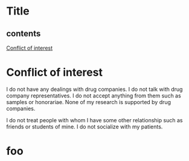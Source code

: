 # Title

## contents
[Conflict of interest](#conflict-of-interest)

# Conflict of interest

I do not have any dealings with drug companies. I do not talk with drug company representatives. I do not accept anything from them such as samples or honorariae. None of my research is supported by drug companies.

I do not treat people with whom I have some other relationship such as friends or students of mine. I do not socialize with my patients.

# foo
